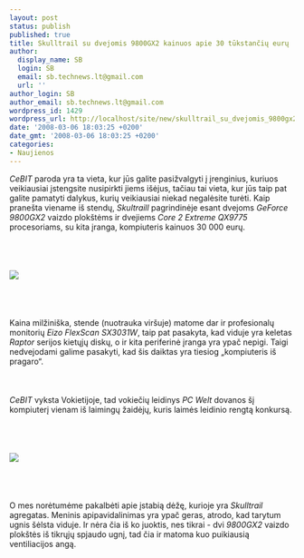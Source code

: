 ```yaml
---
layout: post
status: publish
published: true
title: Skulltrail su dvejomis 9800GX2 kainuos apie 30 tūkstančių eurų
author:
  display_name: SB
  login: SB
  email: sb.technews.lt@gmail.com
  url: ''
author_login: SB
author_email: sb.technews.lt@gmail.com
wordpress_id: 1429
wordpress_url: http://localhost/site/new/skulltrail_su_dvejomis_9800gx2_kainuos_apie_30_tukstanciu_euru/
date: '2008-03-06 18:03:25 +0200'
date_gmt: '2008-03-06 18:03:25 +0200'
categories:
- Naujienos
---
```

<p><i>CeBIT</i> paroda yra ta vieta, kur jūs galite pasižvalgyti į įrenginius, kuriuos veikiausiai įstengsite nusipirkti jiems išėjus, tačiau tai vieta, kur jūs taip pat galite pamatyti dalykus, kurių veikiausiai niekad negalėsite turėti. Kaip pranešta viename iš stendų, <i>Skultraill</i> pagrindinėje esant dvejoms <i>GeForce 9800GX2</i> vaizdo plokštėms ir dvejiems <i>Core 2 Extreme QX9775</i> procesoriams, su kita įranga, kompiuteris kainuos 30 000 eurų.<br />
<br><br />
<br><br><img src="http://img407.imageshack.us/img407/6136/skulltrailvw3.jpg"><br><br />
<br><br />
<br>Kaina milžiniška, stende (nuotrauka viršuje) matome dar ir profesionalų monitorių <i>Eizo FlexScan SX3031W</i>, taip pat pasakyta, kad viduje yra keletas <i>Raptor</i> serijos kietųjų diskų, o ir kita periferinė įranga yra ypač nepigi. Taigi nedvejodami galime pasakyti, kad šis daiktas yra tiesiog „kompiuteris iš pragaro“.<br />
<br><br />
<br><i>CeBIT</i> vyksta Vokietijoje, tad vokiečių leidinys <i>PC Welt</i> dovanos šį kompiuterį vienam iš laimingų žaidėjų, kuris laimės leidinio rengtą konkursą.<br />
<br><br />
<br><br><img src="http://img407.imageshack.us/img407/8633/skulltrailholevl8.jpg"><br><br />
<br><br />
<br>O mes norėtumėme pakalbėti apie įstabią dėžę, kurioje yra <i>Skulltrail</i> agregatas. Meninis apipavidalinimas yra ypač geras, atrodo, kad tarytum ugnis šėlsta viduje. Ir nėra čia iš ko juoktis, nes tikrai - dvi <i>9800GX2</i> vaizdo plokštės iš tikrųjų spjaudo ugnį, tad čia ir matoma kuo puikiausią ventiliacijos angą.<br />
<br></p>
